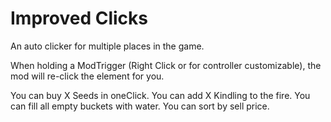 # Improved Clicks

An auto clicker for multiple places in the game.


When holding a ModTrigger (Right Click or for controller customizable), the mod will re-click the element for you.


You can buy X Seeds in oneClick.
You can add X Kindling to the fire.
You can fill all empty buckets with water.
You can sort by sell price.